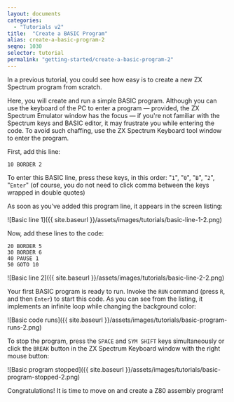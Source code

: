 ```yaml
---
layout: documents
categories: 
  - "Tutorials v2"
title:  "Create a BASIC Program"
alias: create-a-basic-program-2
seqno: 1030
selector: tutorial
permalink: "getting-started/create-a-basic-program-2"
---
```


In a previous tutorial, you could see how easy is to create a new ZX Spectrum program from scratch.

Here, you will create and run a simple BASIC program. Although you can use the keyboard of the PC to enter a program — provided, the ZX Spectrum Emulator window has the focus — if you're not familiar with the Spectrum keys and BASIC editor, it may frustrate you while entering the code. To avoid such chaffing, use the ZX Spectrum Keyboard tool window to enter the program.

First, add this line:

```
10 BORDER 2
```

To enter this BASIC line, press these keys, in this order: "`1`", "`0`", "`B`", "`2`", "`Enter`" (of course, you do not need to click comma between the keys wrapped in double quotes)

As soon as you've added this program line, it appears in the screen listing:

![Basic line 1]({{ site.baseurl }}/assets/images/tutorials/basic-line-1-2.png)

Now, add these lines to the code:

```
20 BORDER 5
30 BORDER 6
40 PAUSE 1
50 GOTO 10
```

![Basic line 2]({{ site.baseurl }}/assets/images/tutorials/basic-line-2-2.png)

Your first BASIC program is ready to run. Invoke the `RUN` command (press
`R`, and then `Enter`) to start this code. As you can see from the listing, 
it implements an infinite loop while changing the background color:

![Basic code runs]({{ site.baseurl }}/assets/images/tutorials/basic-program-runs-2.png)

To stop the program, press the `SPACE` and `SYM SHIFT` keys simultaneously
or click the `BREAK` button in the ZX Spectrum Keyboard window with the right
mouse button:

![Basic program stopped]({{ site.baseurl }}/assets/images/tutorials/basic-program-stopped-2.png)

Congratulations! It is time to move on and create a Z80 assembly program!